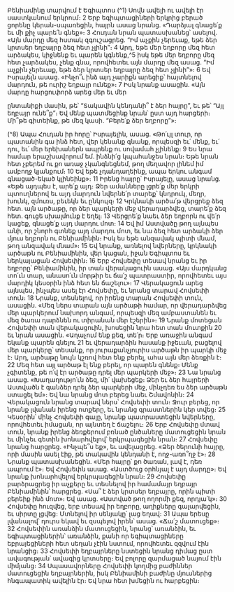 
Բենիամինը տարվում է Եգիպտոս
(^1) Սովն ավելի ու ավելի էր սաստկանում երկրում։ 2 Երբ եգիպտացիների երկրից բերած ցորենը կերան-սպառեցին,
հայրն ասաց նրանց. «Դարձյալ գնացե՛ք եւ մի քիչ պարե՛ն գնեք»։ 3 Հուդան նրան պատասխանեց՝ ասելով. «Այն մարդը
մեզ հստակ զգուշացրեց. “Իմ աչքին չերեւաք, եթե ձեր կրտսեր եղբայրը ձեզ հետ չլինի”։ 4 Արդ, եթե մեր եղբորը մեզ հետ
արձակես, կիջնենք եւ պարեն կգնենք,^5 իսկ եթե մեր եղբորը մեզ հետ չարձակես, չենք գնա, որովհետեւ այն մարդը մեզ
ասաց. “Իմ աչքին չերեւաք, եթե ձեր կրտսեր եղբայրը ձեզ հետ չլինի”»։ 6 Եվ Իսրայելն ասաց. «Ինչո՞ւ ինձ այդ չարիքն
արեցիք՝ հայտնելով մարդուն, թե ուրիշ եղբայր ունեք»։ 7 Իսկ նրանք ասացին. «Այն մարդը հարցուփորձ արեց մեր եւ մեր


ընտանիքի մասին, թե՝ “Տակավին կենդանի՞ է ձեր հայրը”, եւ թե՝ “Այլ եղբայր ունե՞ք”։ Եվ մենք պատմեցինք նրան՝ ըստ
այդ հարցերի։ Մի՞թե գիտեինք, թե մեզ կասի. “Բերե՛ք ձեր եղբորը”»։

(^8) Ապա Հուդան իր հորը՝ Իսրայելին, ասաց. «Թո՛ւյլ տուր, որ պատանին գա ինձ հետ, վեր կենանք գնանք, որպեսզի
եւ՛ մենք, եւ՛ դու, եւ՛ մեր երեխաներն ապրենք ու սովամահ չլինենք։ 9 Ես նրա համար երաշխավորում եմ. ինձնի՛ց
կպահանջես նրան։ Եթե նրան հետ չբերեմ ու քո առաջ չկանգնեցնեմ, թող մեղավոր լինեմ իմ ամբողջ կյանքում։ 10 Եվ
եթե չդանդաղեինք, ապա երկու անգամ գնացած-եկած կլինեինք»։ 11 Իրենց հայրը՝ Իսրայելը, ասաց նրանց. «Եթե
այդպես է, արե՛ք այդ։ Ձեր ամանները լցրե՛ք մեր երկրի պտուղներով եւ այդ մարդուն նվերնե՛ր տարեք՝ կնդրուկ, մեղր,
խունկ, զմուռս, բեւեկն եւ ընկույզ։ 12 Կրկնակի արծա՛թ վերցրեք ձեզ հետ. այն արծաթը, որ ձեր պարկերի մեջ
վերադարձվեց, տարե՛ք ձեզ հետ. գուցե սխալմունք է եղել։ 13 Վերցրե՛ք նաեւ ձեր եղբորն ու վե՛ր կացեք, գնացե՛ք այդ
մարդու մոտ։ 14 Եվ իմ Աստվածը թող այնպես անի, որ շնորհ գտնեք այդ մարդու մոտ, եւ նա ձեզ հետ արձակի ձեր մյուս
եղբորն ու Բենիամինին։ Իսկ ես եթե անզավակ պիտի մնամ, թող անզավակ մնամ»։ 15 Եվ նրանք, առնելով նվերները,
կրկնակի արծաթն ու Բենիամինին, վեր կացան, իջան Եգիպտոս եւ ներկայացան Հովսեփին։ 16 Երբ Հովսեփը տեսավ
նրանց եւ իր եղբորը՝ Բենիամինին, իր տան վերակացուին ասաց. «Այս մարդկանց տո՛ւն տար, անասո՛ւն մորթիր եւ ճա՛շ
պատրաստիր, որովհետեւ այս մարդիկ կեսօրին ինձ հետ են ճաշելու»։ 17 Վերակացուն արեց այնպես, ինչպես ասել էր
Հովսեփը, եւ նրանց տարավ Հովսեփի տուն։ 18 Նրանք, տեսնելով, որ իրենց տարան Հովսեփի տուն, ասացին. «Մեզ ներս
տարան այն արծաթի համար, որ վերադարձվեց մեր պարկերում նախորդ անգամ, որպեսզի մեզ ամբաստանեն եւ մեզ
ծառա դարձնեն ու տիրանան մեր էշերին»։ 19 Նրանք մոտեցան Հովսեփի տան վերակացուին, խոսեցին նրա հետ տան
մուտքին 20 եւ նրան ասացին. «Աղաչում ենք քեզ, տե՛ր։ Երբ առաջին անգամ եկանք պարեն գնելու 21 եւ վերադարձին
հասանք իջեւան, բացելով մեր պարկերը՝ տեսանք, որ յուրաքանչյուրիս արծաթն իր պարկի մեջ է։ Արդ, արծաթը նույն
կշռով հետ ենք բերել, ահա այն մեր ձեռքին է։ 22 Մեզ հետ այլ արծաթ էլ ենք բերել, որ պարեն գնենք։ Մենք չգիտենք, թե
ո՛վ էր արծաթը դրել մեր պարկերի մեջ»։ 23 Նա նրանց ասաց. «Խաղաղությո՛ւն ձեզ, մի՛ վախեցեք։ Ձեր եւ ձեր հայրերի
Աստվածն է գանձեր դրել ձեր պարկերի մեջ, մինչդեռ ես ձեր արծաթն ստացել եմ»։ Եվ նա նրանց մոտ բերեց նաեւ
Շմավոնին։ 24 Վերակացուն նրանց տարավ ներս՝ Հովսեփի տուն։ Ջուր բերեց, որ նրանք լվանան իրենց ոտքերը, եւ նրանց
գրաստներին կեր տվեց։ 25 Կեսօրին՝ մինչ Հովսեփի գալը, նրանք պատրաստեցին նվերները, որովհետեւ իմացան, որ
այնտեղ է ճաշելու։ 26 Երբ Հովսեփը մտավ տուն, նրանք իրենց ձեռքերում բռնած ընծաները մատուցեցին նրան եւ մինչեւ
գետին խոնարհվելով՝ երկրպագեցին նրան։ 27 Հովսեփը նրանց հարցրեց. «Ինչպե՞ս եք», եւ ավելացրեց. «Ձեր ծերունի
հայրը, որի մասին ասել էիք, թե տակավին կենդանի է, ողջ-առո՞ղջ է»։ 28 Նրանք պատասխանեցին. «Մեր հայրը՝ քո
ծառան, լավ է, դեռ ապրում է»։ Եվ Հովսեփն ասաց. «Աստծուց օրհնյալ է այդ մարդը»։ Եվ նրանք խոնարհվելով
երկրպագեցին նրան։ 29 Հովսեփը բարձրացրեց իր աչքերը եւ տեսնելով իր համամայր եղբայր Բենիամինին՝ հարցրեց.
«Սա՞ է ձեր կրտսեր եղբայրը, որին պիտի բերեիք ինձ մոտ»։ Եվ ասաց. «Աստված թող ողորմի քեզ, որդյա՛կ»։ 30 Հովսեփը
հուզվեց, երբ տեսավ իր եղբորը, աղիքները գալարվեցին, եւ սիրտը լցվեց։ Մտնելով իր սենյակը՝ լաց եղավ։ 31 Ապա երեսը
լվանալով՝ դուրս եկավ եւ զսպելով իրեն՝ ասաց. «Ճա՛շ մատուցեք»։ 32 Հովսեփին առանձին մատուցեցին, նրանց՝
առանձին, եւ եգիպտացիներին՝ առանձին, քանի որ եգիպտացիները եբրայեցիների հետ սեղան չէին նստում, որովհետեւ
զզվում էին նրանցից։ 33 Հովսեփի եղբայրները նստեցին նրանց դիմաց ըստ ավագության՝ ավագից կրտսերը։ Եվ բոլորը
զարմացած նայում էին միմյանց։ 34 Սպասավորները Հովսեփի կողմից բաժիններ մատուցեցին եղբայրներին, իսկ
Բենիամինի բաժինը մյուսներից հնգապատիկ ավելին էր։ Եվ նրա հետ խմեցին ու հարբեցին։
